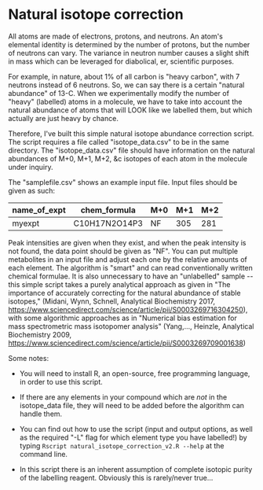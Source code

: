 # Natural isotope correction

All atoms are made of electrons, protons, and neutrons. An atom's elemental identity is determined by the number of protons, but the number of neutrons can vary. The variance in neutron number causes a slight shift in mass which can be leveraged for diabolical, er, scientific purposes.

For example, in nature, about 1% of all carbon is "heavy carbon", with 7 neutrons instead of 6 neutrons. So, we can say there is a certain "natural abundance" of 13-C. When we experimentally modify the number of "heavy" (labelled) atoms in a molecule, we have to take into account the natural abundance of atoms that will LOOK like we labelled them, but which actually are just heavy by chance.

Therefore, I've built this simple natural isotope abundance correction script. The script requires a file called "isotope_data.csv" to be in the same directory. The "isotope_data.csv" file should have information on the natural abundances of M+0, M+1, M+2, &c isotopes of each atom in the molecule under inquiry.

The "samplefile.csv" shows an example input file. Input files should be given as such:

name_of_expt | chem_formula | M+0 | M+1 | M+2 |
-------------|--------------|-----|-----|-----|
myexpt | C10H17N2O14P3 | NF | 305 | 281 |

Peak intensities are given when they exist, and when the peak intensity is not found, the data point should be given as "NF". You can put multiple metabolites in an input file and adjust each one by the relative amounts of each element. The algorithm is "smart" and can read conventionally written chemical formulae. It is also unnecessary to have an "unlabelled" sample -- this simple script takes a purely analytical approach as given in "The importance of accurately correcting for the natural abundance of stable isotopes," (Midani, Wynn, Schnell, Analytical Biochemistry 2017, https://www.sciencedirect.com/science/article/pii/S0003269716304250), with some algorithmic approaches as in "Numerical bias estimation for mass spectrometric mass isotopomer analysis" (Yang,..., Heinzle, Analytical Biochemistry 2009, https://www.sciencedirect.com/science/article/pii/S0003269709001638)

Some notes:

* You will need to install R, an open-source, free programming language, in order to use this script. 

* If there are any elements in your compound which are *not* in the isotope_data file, they will need to be added before the algorithm can handle them.

* You can find out how to use the script (input and output options, as well as the required "-L" flag for which element type you have labelled!) by typing `Rscript natural_isotope_correction_v2.R --help` at the command line. 

* In this script there is an inherent assumption of complete isotopic purity of the labelling reagent. Obviously this is rarely/never true... 
